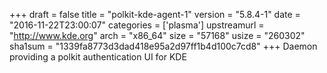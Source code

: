 +++
draft = false
title = "polkit-kde-agent-1"
version = "5.8.4-1"
date = "2016-11-22T23:00:07"
categories = ['plasma']
upstreamurl = "http://www.kde.org"
arch = "x86_64"
size = "57168"
usize = "260302"
sha1sum = "1339fa8773d3dad418e95a2d97ff1b4d100c7cd8"
+++
Daemon providing a polkit authentication UI for KDE